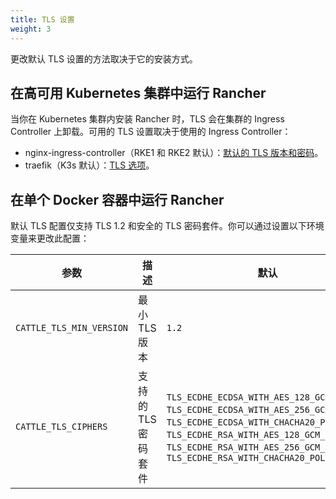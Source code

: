 ```yaml
---
title: TLS 设置
weight: 3
---
```


更改默认 TLS 设置的方法取决于它的安装方式。

## 在高可用 Kubernetes 集群中运行 Rancher

当你在 Kubernetes 集群内安装 Rancher 时，TLS 会在集群的 Ingress Controller 上卸载。可用的 TLS 设置取决于使用的 Ingress Controller：

* nginx-ingress-controller（RKE1 和 RKE2 默认）：[默认的 TLS 版本和密码](https://kubernetes.github.io/ingress-nginx/user-guide/tls/#default-tls-version-and-ciphers)。
* traefik（K3s 默认）：[TLS 选项](https://doc.traefik.io/traefik/https/tls/#tls-options)。

## 在单个 Docker 容器中运行 Rancher

默认 TLS 配置仅支持 TLS 1.2 和安全的 TLS 密码套件。你可以通过设置以下环境变量来更改此配置：

| 参数 | 描述 | 默认 | 可用选项 |
|-----|-----|-----|-----|
| `CATTLE_TLS_MIN_VERSION` | 最小 TLS 版本 | `1.2` | `1.0`, `1.1`, `1.2`, `1.3` |
| `CATTLE_TLS_CIPHERS` | 支持的 TLS 密码套件 | `TLS_ECDHE_ECDSA_WITH_AES_128_GCM_SHA256`,<br/>`TLS_ECDHE_ECDSA_WITH_AES_256_GCM_SHA384`,<br/>`TLS_ECDHE_ECDSA_WITH_CHACHA20_POLY1305`,<br/>`TLS_ECDHE_RSA_WITH_AES_128_GCM_SHA256`,<br/>`TLS_ECDHE_RSA_WITH_AES_256_GCM_SHA384`,<br/>`TLS_ECDHE_RSA_WITH_CHACHA20_POLY1305` | 详情请参见 [Golang TLS 常量](https://golang.org/pkg/crypto/tls/#pkg-constants)。 |
